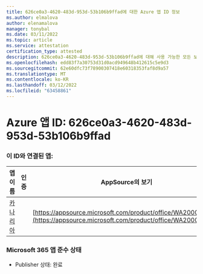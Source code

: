```yaml
---
title: 626ce0a3-4620-483d-953d-53b106b9ffad에 대한 Azure 앱 ID 정보
ms.author: elmalova
author: elenamalova
manager: tonybal
ms.date: 03/11/2022
ms.topic: article
ms.service: attestation
certification_type: attested
description: 626ce0a3-4620-483d-953d-53b106b9ffad에 대해 사용 가능한 모든 보안 및 규정 준수 정보입니다.
ms.openlocfilehash: edd83f7a30753d31d0acd949648b412615c5e9d3
ms.sourcegitcommit: 62e60dfc73f78900307418e60318353faf8d9a57
ms.translationtype: MT
ms.contentlocale: ko-KR
ms.lasthandoff: 03/12/2022
ms.locfileid: "63458861"
---
```

# <a name="azure-app-id-626ce0a3-4620-483d-953d-53b106b9ffad"></a>Azure 앱 ID: 626ce0a3-4620-483d-953d-53b106b9ffad


### <a name="apps-associated-with-this-id"></a>이 ID와 연결된 앱:
| **앱 이름** | **인증** | **AppSource의 보기** |
|--------------|---------------|-----------------------|
| [카나리아](../forward/WA200003193) |  | [https://appsource.microsoft.com/product/office/WA200003193](https://appsource.microsoft.com/product/office/WA200003193) |

### <a name="microsoft-365-app-compliance-status"></a>Microsoft 365 앱 준수 상태
- Publisher 상태: 완료
